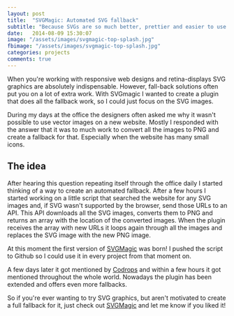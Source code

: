 ```yaml
---
layout: post
title:  "SVGMagic: Automated SVG fallback"
subtitle: "Because SVGs are so much better, prettier and easier to use!"
date:   2014-08-09 15:30:07
image: "/assets/images/svgmagic-top-splash.jpg"
fbimage: "/assets/images/svgmagic-top-splash.jpg"
categories: projects
comments: true
---
```


When you're working with responsive web designs and retina-displays SVG graphics are absolutely indispensable. However, fall-back solutions often put you on a lot of extra work. With SVGmagic I wanted to create a plugin that does all the fallback work, so I could just focus on the SVG images.

During my days at the office the designers often asked me why it wasn't possible to use vector images on a new website. Mostly I responded with the answer that it was to much work to convert all the images to PNG and create a fallback for that. Especially when the website has many small icons. 

## The idea
After hearing this question repeating itself through the office daily I started thinking of a way to create an automated fallback. After a few hours I started working on a little script that searched the website for any SVG images and, if SVG wasn't supported by the browser, send those URLs to an API. This API downloads all the SVG images, converts them to PNG and returns an array with the location of the converted images. When the plugin receives the array with new URLs it loops again through all the images and replaces the SVG image with the new PNG image. 

At this moment the first version of [SVGMagic](http://dirkgroenen.github.io/svgmagic) was born! I pushed the script to Github so I could use it in every project from that moment on. 

A few days later it got mentioned by [Codrops](http://tympanus.net/codrops/collective/collective-100/) and within a few hours it got mentioned throughout the whole world. Nowadays the plugin has been extended and offers even more fallbacks.

So if you're ever wanting to try SVG graphics, but aren't motivated to create a full fallback for it, just check out [SVGMagic](https://dirkgroenen.github.io/SVGMagic/) and let me know if you liked it! 

[SVGMagic]: https://github.com/dirkgroenen/svgmagic
